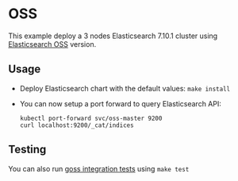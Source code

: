# OSS

This example deploy a 3 nodes Elasticsearch 7.10.1 cluster using
[Elasticsearch OSS][] version.

## Usage

* Deploy Elasticsearch chart with the default values: `make install`

* You can now setup a port forward to query Elasticsearch API:

  ```
  kubectl port-forward svc/oss-master 9200
  curl localhost:9200/_cat/indices
  ```

## Testing

You can also run [goss integration tests][] using `make test`


[elasticsearch oss]: https://www.elastic.co/downloads/elasticsearch-oss
[goss integration tests]: https://github.com/elastic/helm-charts/tree/7.10/elasticsearch/examples/oss/test/goss.yaml

